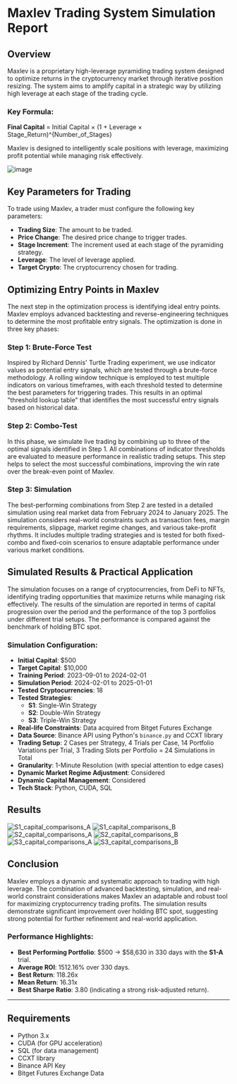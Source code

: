 # Maxlev Trading System Simulation Report

## Overview

Maxlev is a proprietary high-leverage pyramiding trading system designed to optimize returns in the cryptocurrency market through iterative position resizing. The system aims to amplify capital in a strategic way by utilizing high leverage at each stage of the trading cycle.

### Key Formula:
**Final Capital** = Initial Capital × (1 + Leverage × Stage_Return)^{Number_of_Stages}

Maxlev is designed to intelligently scale positions with leverage, maximizing profit potential while managing risk effectively.

![image](https://github.com/user-attachments/assets/ad8168fa-0ae6-47bc-aec3-19e4d18afd3f)

## Key Parameters for Trading
To trade using Maxlev, a trader must configure the following key parameters:
- **Trading Size**: The amount to be traded.
- **Price Change**: The desired price change to trigger trades.
- **Stage Increment**: The increment used at each stage of the pyramiding strategy.
- **Leverage**: The level of leverage applied.
- **Target Crypto**: The cryptocurrency chosen for trading.

## Optimizing Entry Points in Maxlev

The next step in the optimization process is identifying ideal entry points. Maxlev employs advanced backtesting and reverse-engineering techniques to determine the most profitable entry signals. The optimization is done in three key phases:

### Step 1: Brute-Force Test
Inspired by Richard Dennis' Turtle Trading experiment, we use indicator values as potential entry signals, which are tested through a brute-force methodology. A rolling window technique is employed to test multiple indicators on various timeframes, with each threshold tested to determine the best parameters for triggering trades. This results in an optimal "threshold lookup table" that identifies the most successful entry signals based on historical data.

### Step 2: Combo-Test
In this phase, we simulate live trading by combining up to three of the optimal signals identified in Step 1. All combinations of indicator thresholds are evaluated to measure performance in realistic trading setups. This step helps to select the most successful combinations, improving the win rate over the break-even point of Maxlev.

### Step 3: Simulation
The best-performing combinations from Step 2 are tested in a detailed simulation using real market data from February 2024 to January 2025. The simulation considers real-world constraints such as transaction fees, margin requirements, slippage, market regime changes, and various take-profit rhythms. It includes multiple trading strategies and is tested for both fixed-combo and fixed-coin scenarios to ensure adaptable performance under various market conditions.

## Simulated Results & Practical Application

The simulation focuses on a range of cryptocurrencies, from DeFi to NFTs, identifying trading opportunities that maximize returns while managing risk effectively. The results of the simulation are reported in terms of capital progression over the period and the performance of the top 3 portfolios under different trial setups. The performance is compared against the benchmark of holding BTC spot.

### Simulation Configuration:
- **Initial Capital**: $500
- **Target Capital**: $10,000
- **Training Period**: 2023-09-01 to 2024-02-01
- **Simulation Period**: 2024-02-01 to 2025-01-01
- **Tested Cryptocurrencies**: 18
- **Tested Strategies**:
  - **S1**: Single-Win Strategy
  - **S2**: Double-Win Strategy
  - **S3**: Triple-Win Strategy
- **Real-life Constraints**: Data acquired from Bitget Futures Exchange
- **Data Source**: Binance API using Python's `binance.py` and CCXT library
- **Trading Setup**: 2 Cases per Strategy, 4 Trials per Case, 14 Portfolio Variations per Trial, 3 Trading Slots per Portfolio = 24 Simulations in Total
- **Granularity**: 1-Minute Resolution (with special attention to edge cases)
- **Dynamic Market Regime Adjustment**: Considered
- **Dynamic Capital Management**: Considered
- **Tech Stack**: Python, CUDA, SQL

## Results

![S1_capital_comparisons_A](https://github.com/user-attachments/assets/26b82583-4311-4119-9f56-f9a3b8c25ed6)
![S1_capital_comparisons_B](https://github.com/user-attachments/assets/3fbf5a7b-bd73-457c-b478-3203babf6925)
![S2_capital_comparisons_A](https://github.com/user-attachments/assets/62060b32-f7e4-43c4-8aaa-154cac53a715)
![S2_capital_comparisons_B](https://github.com/user-attachments/assets/93f7d95f-9663-4213-9e81-ead899bb2277)
![S3_capital_comparisons_A](https://github.com/user-attachments/assets/3ad50130-826f-4d91-a8dd-6e9da4c61d2e)
![S3_capital_comparisons_B](https://github.com/user-attachments/assets/99be8aa7-9bd8-4f7b-9330-b19a8a452d81)

## Conclusion

Maxlev employs a dynamic and systematic approach to trading with high leverage. The combination of advanced backtesting, simulation, and real-world constraint considerations makes Maxlev an adaptable and robust tool for maximizing cryptocurrency trading profits. The simulation results demonstrate significant improvement over holding BTC spot, suggesting strong potential for further refinement and real-world application.

### Performance Highlights:

- **Best Performing Portfolio**: $500 → $58,630 in 330 days with the **S1-A** trial.
- **Average ROI**: 1512.16% over 330 days.
- **Best Return**: 118.26x
- **Mean Return**: 16.31x
- **Best Sharpe Ratio**: 3.80 (indicating a strong risk-adjusted return).

---

## Requirements

- Python 3.x
- CUDA (for GPU acceleration)
- SQL (for data management)
- CCXT library
- Binance API Key
- Bitget Futures Exchange Data
